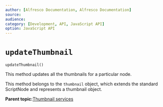 ```yaml
---
author: [Alfresco Documentation, Alfresco Documentation]
source: 
audience: 
category: [Development, API, JavaScript API]
option: JavaScript API
---
```


# `updateThumbnail`

`updateThumbnail()`

This method updates all the thumbnails for a particular node.

This method belongs to the `thumbnail` object, which extends the standard ScriptNode and represents a thumbnail object.

**Parent topic:**[Thumbnail services](../references/API-JS-ThumbnailService.md)

